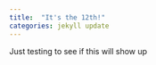```yaml
---
title:  "It's the 12th!"
categories: jekyll update
---
```


Just testing to see if this will show up